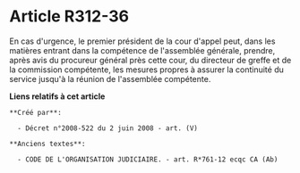# Article R312-36

En cas d'urgence, le premier président de la cour d'appel peut, dans les matières entrant dans la compétence de l'assemblée
générale, prendre, après avis du procureur général près cette cour, du directeur de greffe et de la commission compétente,
les mesures propres à assurer la continuité du service jusqu'à la réunion de l'assemblée compétente.

**Liens relatifs à cet article**

	**Créé par**:

	  - Décret n°2008-522 du 2 juin 2008 - art. (V)

	**Anciens textes**:

	  - CODE DE L'ORGANISATION JUDICIAIRE. - art. R*761-12 ecqc CA (Ab)
